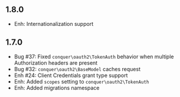 1.8.0
-----
- Enh: Internationalization support

1.7.0
-----
- Bug #37: Fixed `conquer\oauth2\TokenAuth` behavior when multiple Authorization headers are present
- Bug #32: `conquer\oauth2\BaseModel` caches request
- Enh #24: Client Credentials grant type support
- Enh: Added `scopes` setting to `conquer\oauth2\TokenAuth`
- Enh: Added migrations namespace
